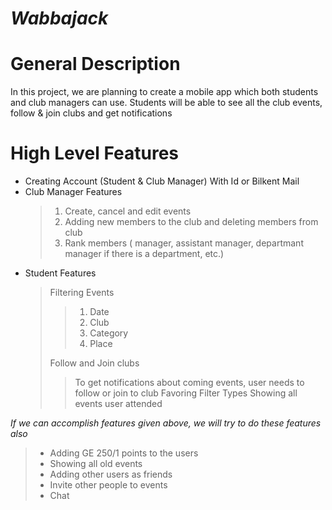 # ***Wabbajack***

# **General Description**
In this project, we are planning to create a mobile app which both students and club managers can use. Students will be able to see all the club events, follow & join clubs and get notifications 


# **High Level Features**
* Creating Account (Student & Club Manager) With Id or Bilkent Mail
* Club Manager Features 
  > 1. Create, cancel and edit events
  > 2. Adding new members to the club and deleting members from club
  > 3. Rank members ( manager, assistant manager, departmant manager if there is a department, etc.)
* Student Features
  > Filtering Events 
  > > 1. Date 
  > > 2. Club 
  > > 3. Category 
  > > 4. Place
  > > 
  > Follow and Join clubs
  > > To get notifications about coming events, user needs to follow or join to club
  > Favoring Filter Types
  > Showing all events user attended

*If we can accomplish features given above, we will try to do these features also*
> * Adding GE 250/1 points to the users
> * Showing all old events
> * Adding other users as friends
> * Invite other people to events
> * Chat

